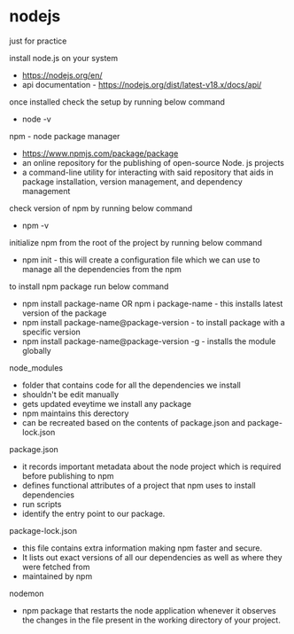 # nodejs
just for practice

install node.js on your system
- https://nodejs.org/en/
- api documentation - https://nodejs.org/dist/latest-v18.x/docs/api/

once installed check the setup by running below command
 - node -v

npm - node package manager
- https://www.npmjs.com/package/package
- an online repository for the publishing of open-source Node. js projects
- a command-line utility for interacting with said repository that aids in package installation, version management, and dependency management

check version of npm by running below command
 - npm -v

initialize npm from the root of the project by running below command
 - npm init - this will create a configuration file which we can use to manage all the dependencies from the npm

to install npm package run below command
 - npm install package-name OR npm i package-name - this installs latest version of the package
 - npm install package-name@package-version - to install package with a specific version
 - npm install package-name@package-version -g - installs the module globally

node_modules 
- folder that contains code for all the dependencies we install
- shouldn't be edit manually
- gets updated eveytime we install any package
- npm maintains this derectory
- can be recreated based on the contents of package.json and package-lock.json

package.json 
- it records important metadata about the node project which is required before publishing to npm
- defines functional attributes of a project that npm uses to install dependencies
- run scripts
- identify the entry point to our package. 

package-lock.json 
- this file contains extra information making npm faster and secure. 
- It lists out exact versions of all our dependencies as well as where they were fetched from
- maintained by npm

nodemon
- npm package that restarts the node application whenever it observes the changes in the file present in the working directory of your project.

